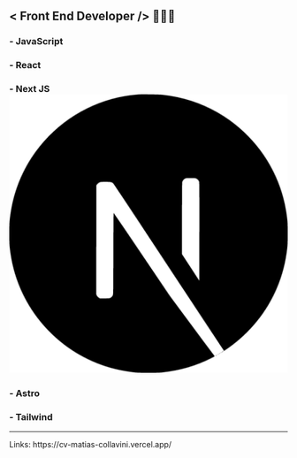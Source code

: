 ## < Front End Developer /> 👨🏻‍💻

### - JavaScript
### - React
### - Next JS <img src="next-js-icon-512x512-zuauazrk.png" width={10} height={10}>
### - Astro
### - Tailwind

<hr/>
Links: https://cv-matias-collavini.vercel.app/
